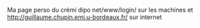 Ma page perso du crémi dipo net/www/login/ sur les machines
et   http://guillaume.chupin.emi.u-bordeaux.fr/ sur internet
